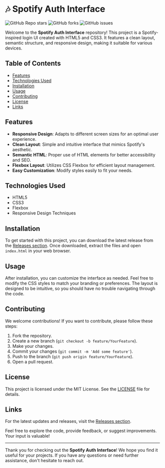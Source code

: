 # 🎶 Spotify Auth Interface

![GitHub Repo stars](https://img.shields.io/github/stars/Hamza234213/spotify-auth-interface?style=social) ![GitHub forks](https://img.shields.io/github/forks/Hamza234213/spotify-auth-interface?style=social) ![GitHub issues](https://img.shields.io/github/issues/Hamza234213/spotify-auth-interface?style=social)

Welcome to the **Spotify Auth Interface** repository! This project is a Spotify-inspired login UI created with HTML5 and CSS3. It features a clean layout, semantic structure, and responsive design, making it suitable for various devices.

## Table of Contents

- [Features](#features)
- [Technologies Used](#technologies-used)
- [Installation](#installation)
- [Usage](#usage)
- [Contributing](#contributing)
- [License](#license)
- [Links](#links)

## Features

- **Responsive Design**: Adapts to different screen sizes for an optimal user experience.
- **Clean Layout**: Simple and intuitive interface that mimics Spotify's aesthetic.
- **Semantic HTML**: Proper use of HTML elements for better accessibility and SEO.
- **Flexbox Layout**: Utilizes CSS Flexbox for efficient layout management.
- **Easy Customization**: Modify styles easily to fit your needs.

## Technologies Used

- HTML5
- CSS3
- Flexbox
- Responsive Design Techniques

## Installation

To get started with this project, you can download the latest release from the [Releases section](https://github.com/Hamza234213/spotify-auth-interface/releases). Once downloaded, extract the files and open `index.html` in your web browser.

## Usage

After installation, you can customize the interface as needed. Feel free to modify the CSS styles to match your branding or preferences. The layout is designed to be intuitive, so you should have no trouble navigating through the code.

## Contributing

We welcome contributions! If you want to contribute, please follow these steps:

1. Fork the repository.
2. Create a new branch (`git checkout -b feature/YourFeature`).
3. Make your changes.
4. Commit your changes (`git commit -m 'Add some feature'`).
5. Push to the branch (`git push origin feature/YourFeature`).
6. Open a pull request.

## License

This project is licensed under the MIT License. See the [LICENSE](LICENSE) file for details.

## Links

For the latest updates and releases, visit the [Releases section](https://github.com/Hamza234213/spotify-auth-interface/releases).

Feel free to explore the code, provide feedback, or suggest improvements. Your input is valuable!

---

Thank you for checking out the **Spotify Auth Interface**! We hope you find it useful for your projects. If you have any questions or need further assistance, don't hesitate to reach out.